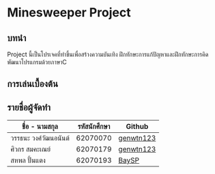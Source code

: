 # Minesweeper Project
## บทนำ
Project นี้เป็นโปรเจคที่ทำขึ้นเพื่อสร้างความบันเทิง ฝึกทักษะการแก้ปัญหาและฝึกทักษะการคิด พัฒนาโปรแกรมด้วยภาษาC
## การเล่นเบื้องต้น

## รายชื่อผู้จัดทำ
| ชื่อ - นามสกุล | รหัสนักศึกษา | Github |
| --- | --- | --- |
| วรรธนะ วงศ์วัฒนอนันต์ | 62070070 | [genwtn123](https://github.com/genwtn123) |
| ศิวกร สมคะเณย์ | 62070179 | [genwtn123](https://github.com/genwtn123) |
| สหพล ปั้นแตง | 62070193 | [BaySP](https://github.com/BaySP) |
